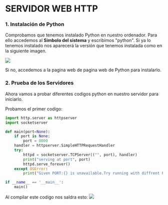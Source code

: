 #  SERVIDOR WEB HTTP
### 1. Instalación de Python
Comprobamos que tenemos instalado Python en nuestro ordenador. Para ello accedemos al <b>Simbolo del sistema</b> y escribimos "python". Si ya lo tenemos instalado nos aparecerá la versión que tenemos 
instalada como en la siguiente imagen.

<image src="https://github.com/jurado17/DAW/blob/main/Practica%20Servidores%20Web%20HTTP/img/Captura%20de%20pantalla%202023-10-20%20104112.png">

Si no, accedemos a la pagina web de pagina web de Python para instalarlo.

### 2. Prueba de los Servidores

Ahora vamos a probar diferentes codigos python en nuestro servidor para iniciarlo.

Probamos el primer codigo:
```python
import http.server as httpserver
import socketserver

def main(port=None):
	if port is None:
		port = 8000
	handler = httpserver.SimpleHTTPRequestHandler
	try:
		httpd = socketserver.TCPServer(("", port), handler)
		print("serving at port", port)
		httpd.serve_forever()
	except OSError:
		print("Given PORT:{} is unavailable.Try running with diffrent PORT Number!".format(port))

if __name__ == '__main__':
	main()
```
Al compilar este codigo nos saldra esto:
<image src="https://github.com/jurado17/DAW/blob/main/Practica%20Servidores%20Web%20HTTP/img/ejemplo%201.png">
